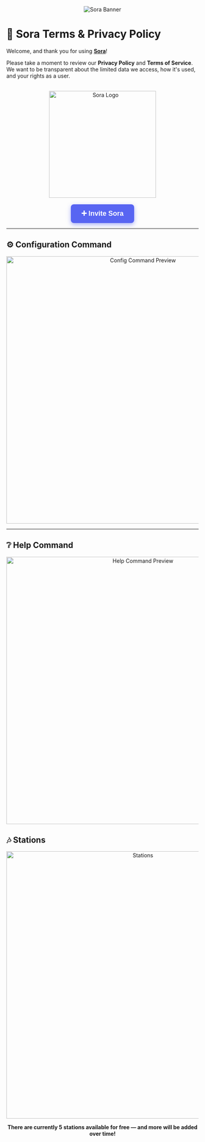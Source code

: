 <p align="center">
  <img src="https://capsule-render.vercel.app/api?type=waving&color=gradient&height=200&section=header&text=Sora&fontSize=80&fontAlignY=35&animation=twinkling&fontColor=gradient" alt="Sora Banner" />
</p>

# 📜 Sora Terms & Privacy Policy

Welcome, and thank you for using **[Sora](https://discord.com/oauth2/authorize?client_id=1248148145028726805&permissions=7392256&integration_type=0&scope=bot+applications.commands)**!

Please take a moment to review our **Privacy Policy** and **Terms of Service**. We want to be transparent about the limited data we access, how it's used, and your rights as a user.

<br/>

<div align="center">
  <img src="https://media.discordapp.net/attachments/1378357869371461632/1391023593118502992/image.png?ex=686a632c&is=686911ac&hm=c119bfdd1e1b6fef53c35f897f728742069e182706e7224b9d34850388ccc8d7&=&format=webp&quality=lossless&width=968&height=968" alt="Sora Logo" width="280" />
</div>

<br/>

<div align="center">
  <a href="https://discord.com/oauth2/authorize?client_id=1248148145028726805&permissions=7392256&scope=bot+applications.commands" target="_blank" 
     style="
       background-color: #5865F2;
       color: white;
       padding: 14px 28px;
       font-weight: 700;
       font-size: 18px;
       text-decoration: none;
       border-radius: 8px;
       font-family: Arial, sans-serif;
       display: inline-block;
       box-shadow: 0 4px 12px rgba(88, 101, 242, 0.5);
       cursor: pointer;
     "
  >
    ➕ Invite Sora
  </a>
</div>

---

## ⚙️ Configuration Command

<p align="center">
  <img src="https://media.discordapp.net/attachments/1378357869371461632/1391029790479224935/image.png?ex=686a68f2&is=68691772&hm=fa0298f64e65f86179580bfe5a431cb4fa603a3ea8de92f59828b9799aac7e5f&=&format=webp&quality=lossless" alt="Config Command Preview" width="700" />
</p>

---

## ❔ Help Command

<p align="center">
  <img src="https://media.discordapp.net/attachments/1378357869371461632/1391023511593685053/image.png?ex=686a6319&is=68691199&hm=b6e17b0a252ef3f1452b3dfc64f56ee4f185cffd2a357293143fa3aeed55960e&=&format=webp&quality=lossless" alt="Help Command Preview" width="700" />
</p>

## 🎶 Stations

<p align="center">
  <img src="https://media.discordapp.net/attachments/1378357869371461632/1391059901039509544/image.png?ex=686a84fd&is=6869337d&hm=84f35c2d9da55783527e00e3f6efeaba018c550ba3493e052c0bf04942c193f7&=&format=webp&quality=lossless" alt="Stations" width="700" />
</p>

<p align="center">
  <strong>There are currently 5 stations available for free — and more will be added over time!</strong>
</p>
